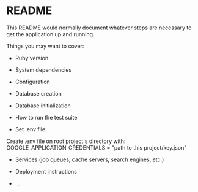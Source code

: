 # README

This README would normally document whatever steps are necessary to get the
application up and running.

Things you may want to cover:

* Ruby version

* System dependencies

* Configuration

* Database creation

* Database initialization

* How to run the test suite

* Set .env file:

Create .env file on root project's directory with: 
GOOGLE_APPLICATION_CREDENTIALS = "path to this project/key.json"


* Services (job queues, cache servers, search engines, etc.)

* Deployment instructions

* ...
